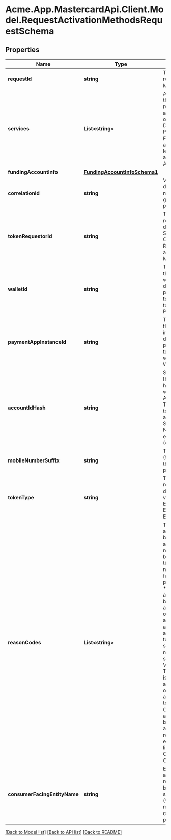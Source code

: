 # Acme.App.MastercardApi.Client.Model.RequestActivationMethodsRequestSchema

## Properties

Name | Type | Description | Notes
------------ | ------------- | ------------- | -------------
**requestId** | **string** | The id of the request submitted. Max length - 64 | 
**services** | **List&lt;string&gt;** | Array of services that are being requested for the account. Must be one of ; DIGITIZATION &#x3D; Provision the Funding Account to a device. Max length - Not applicable. Type - Array[String]. | 
**fundingAccountInfo** | [**FundingAccountInfoSchema1**](FundingAccountInfoSchema1.md) |  | 
**correlationId** | **string** | Value linking pre-digitization messages generated during provisioning. | 
**tokenRequestorId** | **string** | The party that requested the digitization. Type - String (Numeric). Conditional - Required if tokens are assigned by MDES. | [optional] 
**walletId** | **string** | The identifier of the Wallet Provider who requested the digitization. Only present when the token is provided to a Wallet Provider. | [optional] 
**paymentAppInstanceId** | **string** | The identifier of the payment App instance within a device that will be provisioned with a token. Only present when supplied by a Wallet Provider. | [optional] 
**accountIdHash** | **string** | SHA-256 hash of the Account holder&#39;s account ID with the Payment App Provider. Typically expected to be an email address. Type - String (Alpha-Numeric) Hex-encoded data (case-insensitive). | [optional] 
**mobileNumberSuffix** | **string** | The last few digits (typically four) of the device&#39;s mobile phone number. | [optional] 
**tokenType** | **string** | The type of token requested for this digitization. Valid values are EMBEDDED_SE &#x3D; Embedded Secure Element | CLOUD &#x3D; Mastercard Cloud-Based Payments | STATIC &#x3D; Static token. | 
**reasonCodes** | **List&lt;string&gt;** | The reason the account holder is being authenticated. New reason codes can be added at any time and should not result in a failure. Possible push methods are:   * ADD_CARD:  The account holder is being authenticated in order to verify account ownership at the time of adding a card in token requestor system (Token might be in active state)   * VERIFY_ACCOUNT:  The account holder is being authenticated in order to verify account ownership to use a service   * OTHER:  The account holder is being authenticated for a reason not enumerated in this list. Conditional - Only present for Conset Service  | [optional] 
**consumerFacingEntityName** | **string** | Entity name that account holder recognizes as being where they store their PAN (wallets, merchants, commerce platforms…). | [optional] 

[[Back to Model list]](../README.md#documentation-for-models) [[Back to API list]](../README.md#documentation-for-api-endpoints) [[Back to README]](../README.md)

